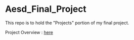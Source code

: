 # Aesd_Final_Project
 This repo is to hold the "Projects" portion of my final project.

Project Overview : [here](https://github.com/Rishikesh38/Aesd_Final_Project/wiki/Project-Overview)

